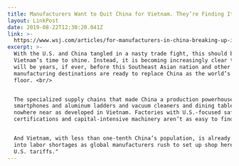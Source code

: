```yaml
---
title: Manufacturers Want to Quit China for Vietnam. They’re Finding It Impossible.
layout: LinkPost
date: 2019-08-22T12:30:20.041Z
link: >-
  https://www.wsj.com/articles/for-manufacturers-in-china-breaking-up-is-hard-to-do-11566397989
excerpt: >-
  With the U.S. and China tangled in a nasty trade fight, this should be
  Vietnam’s time to shine. Instead, it is becoming increasingly clear that it
  will be years, if ever, before this Southeast Asian nation and other aspiring
  manufacturing destinations are ready to replace China as the world’s factory
  floor. <br/>


  The specialized supply chains that made China a production powerhouse for
  smartphones and aluminum ladders and vacuum cleaners and dining tables are
  nowhere near as developed in Vietnam. Factories with U.S.-focused safety
  certifications and capital-intensive machinery aren’t as easy to find. <br/>


  And Vietnam, with less than one-tenth China’s population, is already running
  into labor shortages as global manufacturers rush to set up shop here to avoid
  U.S. tariffs."
---
```


